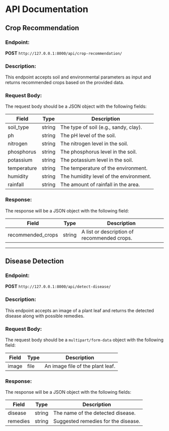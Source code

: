# API Documentation

## Crop Recommendation

### Endpoint:

**POST** `http://127.0.0.1:8000/api/crop-recommendation/`

### Description:

This endpoint accepts soil and environmental parameters as input and returns recommended crops based on the provided data.

### Request Body:

The request body should be a JSON object with the following fields:

| Field       | Type   | Description                            |
| ----------- | ------ | -------------------------------------- |
| soil_type   | string | The type of soil (e.g., sandy, clay).  |
| ph          | string | The pH level of the soil.              |
| nitrogen    | string | The nitrogen level in the soil.        |
| phosphorus  | string | The phosphorus level in the soil.      |
| potassium   | string | The potassium level in the soil.       |
| temperature | string | The temperature of the environment.    |
| humidity    | string | The humidity level of the environment. |
| rainfall    | string | The amount of rainfall in the area.    |

### Response:

The response will be a JSON object with the following field:

| Field             | Type   | Description                                 |
| ----------------- | ------ | ------------------------------------------- |
| recommended_crops | string | A list or description of recommended crops. |

---

## Disease Detection

### Endpoint:

**POST** `http://127.0.0.1:8000/api/detect-disease/`

### Description:

This endpoint accepts an image of a plant leaf and returns the detected disease along with possible remedies.

### Request Body:

The request body should be a `multipart/form-data` object with the following field:

| Field | Type | Description                      |
| ----- | ---- | -------------------------------- |
| image | file | An image file of the plant leaf. |

### Response:

The response will be a JSON object with the following fields:

| Field    | Type   | Description                         |
| -------- | ------ | ----------------------------------- |
| disease  | string | The name of the detected disease.   |
| remedies | string | Suggested remedies for the disease. |
